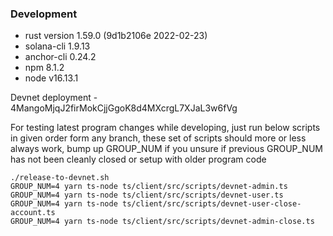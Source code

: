 ### Development

- rust version 1.59.0 (9d1b2106e 2022-02-23)
- solana-cli 1.9.13
- anchor-cli 0.24.2
- npm 8.1.2
- node v16.13.1

Devnet deployment - 4MangoMjqJ2firMokCjjGgoK8d4MXcrgL7XJaL3w6fVg

For testing latest program changes while developing,
just run below scripts in given order form any branch,
these set of scripts should more or less always work,
bump up GROUP_NUM if you unsure if previous GROUP_NUM has not been cleanly closed or setup with older program code

```
./release-to-devnet.sh
GROUP_NUM=4 yarn ts-node ts/client/src/scripts/devnet-admin.ts
GROUP_NUM=4 yarn ts-node ts/client/src/scripts/devnet-user.ts
GROUP_NUM=4 yarn ts-node ts/client/src/scripts/devnet-user-close-account.ts
GROUP_NUM=4 yarn ts-node ts/client/src/scripts/devnet-admin-close.ts
```

